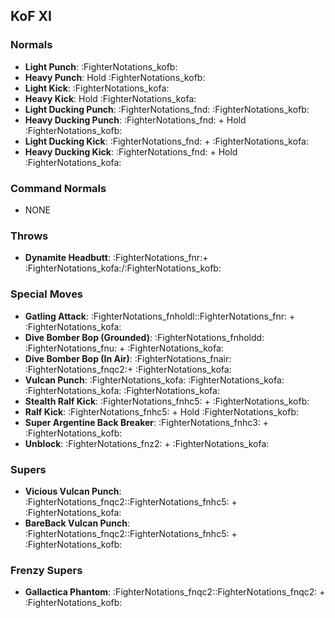 ## KoF XI
### Normals
- **Light Punch**: :FighterNotations_kofb:
- **Heavy Punch**: Hold :FighterNotations_kofb:
- **Light Kick**: :FighterNotations_kofa:
- **Heavy Kick**: Hold :FighterNotations_kofa:
- **Light Ducking Punch**: :FighterNotations_fnd: :FighterNotations_kofb:
- **Heavy Ducking Punch**: :FighterNotations_fnd: + Hold :FighterNotations_kofb: 
- **Light Ducking Kick**: :FighterNotations_fnd: + :FighterNotations_kofa: 
- **Heavy Ducking Kick**: :FighterNotations_fnd: + Hold :FighterNotations_kofa: 
### Command Normals
- NONE
### Throws
- **Dynamite Headbutt**: :FighterNotations_fnr:+ :FighterNotations_kofa:/:FighterNotations_kofb: 
### Special Moves
- **Gatling Attack**: :FighterNotations_fnholdl::FighterNotations_fnr: + :FighterNotations_kofa: 
- **Dive Bomber Bop (Grounded)**: :FighterNotations_fnholdd: :FighterNotations_fnu: + :FighterNotations_kofa: 
- **Dive Bomber Bop (In Air)**: :FighterNotations_fnair: :FighterNotations_fnqc2:+ :FighterNotations_kofa: 
- **Vulcan Punch**: :FighterNotations_kofa: :FighterNotations_kofa: :FighterNotations_kofa: :FighterNotations_kofa: 
- **Stealth Ralf Kick**: :FighterNotations_fnhc5: + :FighterNotations_kofb: 
- **Ralf Kick**: :FighterNotations_fnhc5: + Hold :FighterNotations_kofb:
- **Super Argentine Back Breaker**: :FighterNotations_fnhc3: + :FighterNotations_kofb: 
- **Unblock**: :FighterNotations_fnz2: + :FighterNotations_kofa:
### Supers
- **Vicious Vulcan Punch**: :FighterNotations_fnqc2::FighterNotations_fnhc5: + :FighterNotations_kofa:
- **BareBack Vulcan Punch**: :FighterNotations_fnqc2::FighterNotations_fnhc5: + :FighterNotations_kofb:
### Frenzy Supers
- **Gallactica Phantom**: :FighterNotations_fnqc2::FighterNotations_fnqc2: + :FighterNotations_kofb:







